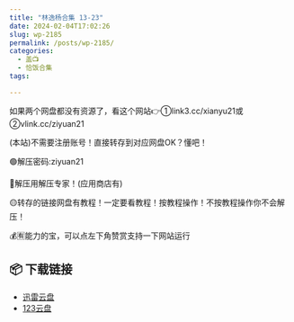 ```yaml
---
title: "林逸杨合集 13-23"
date: 2024-02-04T17:02:26
slug: wp-2185
permalink: /posts/wp-2185/
categories:
  - 盖📺
  - 恰饭合集
tags:

---
```


如果两个网盘都没有资源了，看这个网站👉①link3.cc/xianyu21或②vlink.cc/ziyuan21

(本站)不需要注册账号！直接转存到对应网盘OK？懂吧！

🟢解压密码:ziyuan21

🔵解压用解压专家！(应用商店有)

🟡转存的链接网盘有教程！一定要看教程！按教程操作！不按教程操作你不会解压！

💰🈶能力的宝，可以点左下角赞赏支持一下网站运行

## 📦 下载链接
- [迅雷云盘](https://blziyuan21.com/pay-download/2185?key=b1832e02e1&down_id=0)
- [123云盘](https://blziyuan21.com/pay-download/2185?key=b1832e02e1&down_id=1)

